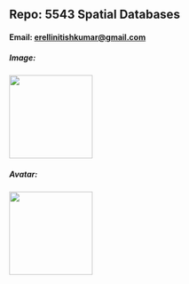 ## Repo: 5543 Spatial Databases
#### Email: erellinitishkumar@gmail.com

##### Image:
<img src="https://avatars.githubusercontent.com/u/123429249?s=400&u=14de9d65d50dcf3d67a953dcec8c3139bd194aae&v=4" width="150">

##### Avatar:
<img src="https://github.com/nitishkumar2306/2D-python/blob/main/Ironman.png?raw=true" width="150">
